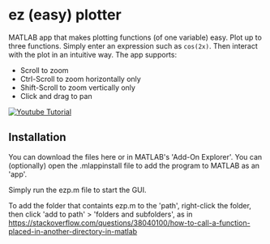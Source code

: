 # ez (easy) plotter
MATLAB app that makes plotting functions (of one variable) easy. Plot up to three functions. Simply enter an expression such as `cos(2x)`. Then interact with the plot in an intuitive way. The app supports:
* Scroll to zoom
* Ctrl-Scroll to zoom horizontally only
* Shift-Scroll to zoom vertically only
* Click and drag to pan

[![Youtube Tutorial](http://img.youtube.com/vi/jf_GwD5XnAE&/0.jpg)](https://www.youtube.com/watch?v=jf_GwD5XnAE& "Audi R8")

## Installation
You can download the files here or in MATLAB's 'Add-On Explorer'. You can (optionally) open the .mlappinstall file to add the program to MATLAB as an 'app'. 

Simply run the ezp.m file to start the GUI. 

To add the folder that containts ezp.m to the 'path', right-click the folder, then click 'add to path' > 'folders and subfolders', as in 
https://stackoverflow.com/questions/38040100/how-to-call-a-function-placed-in-another-directory-in-matlab
